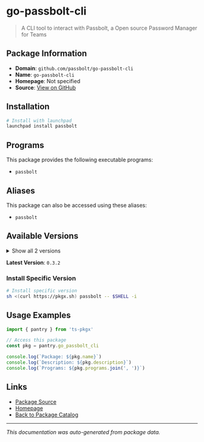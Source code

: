 # go-passbolt-cli

> A CLI tool to interact with Passbolt, a Open source Password Manager for Teams

## Package Information

- **Domain**: `github.com/passbolt/go-passbolt-cli`
- **Name**: `go-passbolt-cli`
- **Homepage**: Not specified
- **Source**: [View on GitHub](https://github.com/pkgxdev/pantry/tree/main/projects/github.com/passbolt/go-passbolt-cli/package.yml)

## Installation

```bash
# Install with launchpad
launchpad install passbolt
```

## Programs

This package provides the following executable programs:

- `passbolt`

## Aliases

This package can also be accessed using these aliases:

- `passbolt`

## Available Versions

<details>
<summary>Show all 2 versions</summary>

- `0.3.2`, `0.3.1`

</details>

**Latest Version**: `0.3.2`

### Install Specific Version

```bash
# Install specific version
sh <(curl https://pkgx.sh) passbolt -- $SHELL -i
```

## Usage Examples

```typescript
import { pantry } from 'ts-pkgx'

// Access this package
const pkg = pantry.go_passbolt_cli

console.log(`Package: ${pkg.name}`)
console.log(`Description: ${pkg.description}`)
console.log(`Programs: ${pkg.programs.join(', ')}`)
```

## Links

- [Package Source](https://github.com/pkgxdev/pantry/tree/main/projects/github.com/passbolt/go-passbolt-cli/package.yml)
- [Homepage](#)
- [Back to Package Catalog](../package-catalog.md)

---

*This documentation was auto-generated from package data.*
